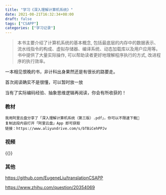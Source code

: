 ```yaml
---
title: "学习《深入理解计算机系统》"
date: 2021-08-21T16:32:34+08:00
draft: false
tags: ["CSAPP"]
categories: ["学习记录"]
---
```


> 本书主要介绍了计算机系统的基本概念, 包括最底层的内存中的数据表示、流水线指令的构成、虚拟存储器、编译系统、动态加载库以及用户应用等。书中提供了大量实际操作, 可以帮助读者更好地理解程序执行的方式, 改进程序的执行效率。

一本相见恨晚的书，非计科出身果然还是有很长的路要走。

首次阅读确实不是很懂，可以暂时放一放

当有了实际编码经验、抽象思维逻辑再阅读，你会有所收获的！

### 教材

```
我用阿里云盘分享了「深入理解计算机系统（第三版）.pdf」，你可以不限速下载🚀
复制这段内容打开「阿里云盘」App 即可获取
链接：https://www.aliyundrive.com/s/bTBiCehPPJv
```

### 视频

{{<bilibili BV1cD4y1D7uR>}}

### 其他

https://github.com/EugeneLiu/translationCSAPP

https://www.zhihu.com/question/20354069